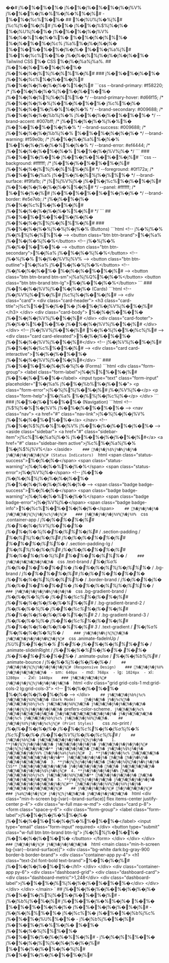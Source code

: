 ��#   j%� %� %� %�   j%� %� j%� %� %� j%� j%V%  j%� %� %� j%�%%� j%�%%� j%#  -   %� %� j%c%%� %� 
 
 
 
 # #   %� j%U%j%�%j%#  j%c%j%� %� j%#
 
 j%� %�   j%� %� j%$%j%� j%�   %� j%U%j%� %�   j%� %� %� j%� j%V%  %� j%�%%� j%�%%�   %� %� j%� j%%%�   %� j%� %� %� j%c%  j%a%%� j%� j%� j%�   %� %� %� %� %� j%� j%�   %� %� j%a%j%#  %� %� j%c%%� %�   j%� j%� j%%j%� j%� j%� j%� %�   T a i l w i n d   C S S   %�   C S S   %� j%� j%a%j%a%. 
 
 
 
 # #   j%� %� j%� %� %� j%� %�   j%� %� j%� j%%j%� j%%%� j%#
 
 
 
 # # #   j%� %� %� j%� %�   j%� %� j%c%%� j%� %� j%#  j%� %� j%� j%� j%� j%�%%� j%#
 
 ` ` ` c s s 
 
 - - b r a n d - p r i m a r y :   # f 5 8 2 2 0 ;                 / *   j%� %� j%� j%�%j%� %� j%� %� %�   j%� %� j%� j%%j%� j%%%�   * / 
 
 - - b r a n d - p r i m a r y - h o v e r :   # d 6 6 f 1 5 ;     / *   j%� %� j%� j%�%j%� %� j%� %� %�   j%c%%� j%�   j%� %� j%� %� j%�%%� j%�%  * / 
 
 - - b r a n d - s e c o n d a r y :   # 0 0 9 6 8 8 ;             / *   j%� %� j%� j%� j%b%j%�%  j%� %� j%� j%� %� %� %�   * / 
 
 - - b r a n d - a c c e n t :   # 0 0 7 b f f ;                   / *   j%� %� j%� j%�%j%�%%�   j%� %� %� %� %� j%�%  * / 
 
 - - b r a n d - s u c c e s s :   # 0 0 9 6 8 8 ;                 / *   j%� %� j%� j%� j%b%j%�%  %� %� %� j%� j%� j%�   * / 
 
 - - b r a n d - w a r n i n g :   # f 5 9 e 0 b ;                 / *   j%� %� j%� j%a%%� j%�%  %� %� j%� j%� j%�%%� j%�%  * / 
 
 - - b r a n d - e r r o r :   # e f 4 4 4 4 ;                     / *   j%� %� j%� j%� %� j%�%  %� %� j%� j%V%j%�   * / 
 
 ` ` ` 
 
 
 
 # # #   j%� %� %� j%� %�   j%� %� j%� %� %� %� j%#
 
 ` ` ` c s s 
 
 - - b a c k g r o u n d :   # f f f f f f ;                       / *   j%� %� j%� %� %� %� j%#  j%� %� j%� j%%j%� j%%%� j%#  * / 
 
 - - f o r e g r o u n d :   # 0 f 1 7 2 a ;                       / *   j%� %� %� j%a%  j%� %� j%� j%%j%� j%%%�   * / 
 
 - - b r a n d - s u r f a c e :   # f 9 f a f b ;                 / *   j%%j%V%j%�   j%� %� j%c%%� j%� %� j%#  j%� %� j%� j%� j%� j%�%%� j%#  * / 
 
 - - p a n e l :   # f f f f f f ;                                 / *   %� %� j%� j%#  j%� %� %� %� %� %� j%� j%�   * / 
 
 - - b r a n d - b o r d e r :   # e 5 e 7 e b ;                   / *   j%� j%� %� j%�   j%� %� j%c%%� j%� %� j%#  j%� %� j%� j%� j%� j%�%%� j%#  * / 
 
 ` ` ` 
 
 
 
 # #   j%� %� %� %� %� %� j%� j%�   j%� %� j%� j%%j%� j%%%� j%#
 
 
 
 # # #   j%� %� j%� j%�%j%�%j%� j%�%  ( B u t t o n s ) 
 
 ` ` ` h t m l 
 
 < ! - -   j%�%j%�%  j%� j%%j%� j%%%�   - - > 
 
 < b u t t o n   c l a s s = " b t n   b t n - b r a n d " > %� j%a%  j%� %� j%�%j%�%< / b u t t o n > 
 
 
 
 < ! - -   j%�%j%�%  j%� j%� %� %� %�   - - > 
 
 < b u t t o n   c l a s s = " b t n   b t n - s e c o n d a r y " > %� j%a%  j%� %� j%�%j%�%< / b u t t o n > 
 
 
 
 < ! - -   j%�%j%�%  %� j%� j%V%j%V%  - - > 
 
 < b u t t o n   c l a s s = " b t n   b t n - o u t l i n e " > %� j%a%  j%� %� j%�%j%�%< / b u t t o n > 
 
 
 
 < ! - -   j%� j%� j%� j%� %�   %� j%� j%� %� %� j%#  - - > 
 
 < b u t t o n   c l a s s = " b t n   b t n - b r a n d   b t n - s m " > j%a%j%Q%%� j%�%< / b u t t o n > 
 
 < b u t t o n   c l a s s = " b t n   b t n - b r a n d   b t n - l g " > %� j%� %� j%�%< / b u t t o n > 
 
 ` ` ` 
 
 
 
 # # #   j%� %� j%� j%V%j%� %� j%� j%�   ( C a r d s ) 
 
 ` ` ` h t m l 
 
 < ! - -   j%� j%V%j%� %� j%#  j%c%j%� j%� %� j%#  - - > 
 
 < d i v   c l a s s = " c a r d " > 
 
     < d i v   c l a s s = " c a r d - h e a d e r " > 
 
         < h 3   c l a s s = " c a r d - t i t l e " > j%c%%� %� j%� %�   j%� %� j%� j%V%j%� %� j%#< / h 3 > 
 
     < / d i v > 
 
     < d i v   c l a s s = " c a r d - b o d y " > 
 
         %� j%� j%� %� %�   j%� %� j%� j%V%j%� %� j%#
 
     < / d i v > 
 
     < d i v   c l a s s = " c a r d - f o o t e r " > 
 
         j%� j%�%%� %� %�   j%� %� j%� j%V%j%� %� j%#
 
     < / d i v > 
 
 < / d i v > 
 
 
 
 < ! - -   j%� j%V%j%� %� j%#  %� j%�%j%� %� j%c%j%#  - - > 
 
 < d i v   c l a s s = " c a r d   c a r d - e l e v a t e d " > %� j%� j%� %� %�   j%� %� j%� j%V%j%� %� j%#< / d i v > 
 
 
 
 < ! - -   j%� j%V%j%� %� j%#  j%� %� j%� j%c%%� %� j%#  - - > 
 
 < d i v   c l a s s = " c a r d   c a r d - i n t e r a c t i v e " > %� j%� j%� %� %�   j%� %� j%� j%V%j%� %� j%#< / d i v > 
 
 ` ` ` 
 
 
 
 # # #   j%� %� %� %� j%� j%�%j%�   ( F o r m s ) 
 
 ` ` ` h t m l 
 
 < d i v   c l a s s = " f o r m - g r o u p " > 
 
     < l a b e l   c l a s s = " f o r m - l a b e l " > j%� j%%%� %� j%#  j%� %� j%� %� %� < / l a b e l > 
 
     < i n p u t   t y p e = " t e x t "   c l a s s = " f o r m - i n p u t "   p l a c e h o l d e r = " %� j%a%  j%� %� j%b%%� j%� %� " > 
 
     < p   c l a s s = " f o r m - e r r o r " > j%�%j%%j%� %� j%#  j%� j%V%j%� < / p > 
 
     < p   c l a s s = " f o r m - h e l p " > %� j%a%  %� j%%j%� j%c%j%� < / p > 
 
 < / d i v > 
 
 ` ` ` 
 
 
 
 # # #   j%� %� j%� %� %� %�   ( N a v i g a t i o n ) 
 
 ` ` ` h t m l 
 
 < ! - -   j%$%j%�%%� j%V%  j%� %� j%� %� %� %�   - - > 
 
 < n a v   c l a s s = " n a v " > 
 
     < a   h r e f = " # "   c l a s s = " n a v - l i n k " > j%�%j%� j%� j%V%  j%� %� j%� %� %� %� < / a > 
 
 < / n a v > 
 
 
 
 < ! - -   j%� %� j%$%j%�%%� j%V%  j%� %� j%� j%� %� j%� %�   - - > 
 
 < a s i d e   c l a s s = " s i d e b a r " > 
 
     < a   h r e f = " # "   c l a s s = " s i d e b a r - i t e m " > j%c%%� j%a%j%�%  j%� %� %� j%� j%� %� j%#< / a > 
 
     < a   h r e f = " # "   c l a s s = " s i d e b a r - i t e m   a c t i v e " > j%c%%� j%a%j%�%  %� j%$%j%V%< / a > 
 
 < / a s i d e > 
 
 ` ` ` 
 
 
 
 # # #   %� j%� j%$%j%�%j%� j%�   j%� %� j%� j%� %� j%#  ( S t a t u s   I n d i c a t o r s ) 
 
 ` ` ` h t m l 
 
 < s p a n   c l a s s = " s t a t u s - s u c c e s s " > %� j%� j%� < / s p a n > 
 
 < s p a n   c l a s s = " s t a t u s - w a r n i n g " > j%� j%� j%�%%� j%�%< / s p a n > 
 
 < s p a n   c l a s s = " s t a t u s - e r r o r " > j%� j%V%j%� < / s p a n > 
 
 
 
 < ! - -   j%� %�   j%� j%� j%%j%� j%� j%� j%� %�   j%� %� j%� j%� j%� j%� j%� j%�   - - > 
 
 < s p a n   c l a s s = " b a d g e   b a d g e - s u c c e s s " > %� j%� j%� < / s p a n > 
 
 < s p a n   c l a s s = " b a d g e   b a d g e - w a r n i n g " > j%� j%� j%�%%� j%�%< / s p a n > 
 
 < s p a n   c l a s s = " b a d g e   b a d g e - e r r o r " > j%� j%V%j%� < / s p a n > 
 
 < s p a n   c l a s s = " b a d g e   b a d g e - i n f o " > %� j%c%%� %� %� j%� j%� < / s p a n > 
 
 ` ` ` 
 
 
 
 # #   %� j%� j%� j%�   j%� %� %� j%%j%� j%c%j%� j%#
 
 
 
 # # #   j%� %� j%� j%� j%V%%� j%V%
 
 ` ` ` c s s 
 
 . c o n t a i n e r - a p p           / *   j%� j%� %� %� j%#  j%� %� j%� j%V%j%� %� %�   j%� %� j%�%j%� %� j%%%� j%#  * / 
 
 . s e c t i o n - p a d d i n g       / *   %� j%%j%� j%� j%#  j%� j%� j%� %� %� j%#  %� %� %� j%%%�   * / 
 
 . s e c t i o n - p a d d i n g - l g   / *   %� j%%j%� j%� j%#  j%� j%� j%� %� %� j%#  %� j%� %� j%�%j%#  %� %� %� j%%%�   * / 
 
 ` ` ` 
 
 
 
 # # #   j%� %� j%� %� %� j%� %� 
 
 ` ` ` c s s 
 
 . t e x t - b r a n d                 / *   %� j%a%  j%� j%� %� %� %� %�   j%� %� j%� j%%j%� j%%%�   * / 
 
 . b g - b r a n d                     / *   j%� %� %� %� j%#  j%� j%� %� %� %� %�   j%� %� j%� j%%j%� j%%%�   * / 
 
 . b o r d e r - b r a n d             / *   j%� j%� %� j%�   j%� j%� %� %� %� %�   j%� %� j%� j%%j%� j%%%�   * / 
 
 ` ` ` 
 
 
 
 # # #   j%� %� j%� j%� j%�%j%� j%� j%� 
 
 ` ` ` c s s 
 
 . b g - g r a d i e n t - b r a n d           / *   j%� j%� j%�%j%�   j%� %� j%c%%� j%� %� j%#  j%� %� j%� j%� j%� j%�%%� j%#  * / 
 
 . b g - g r a d i e n t - b r a n d - 2       / *   j%� j%� j%�%j%�   j%� %� j%c%%� j%� %� j%#  j%� %� j%� j%� j%� j%�%%� j%#  2   * / 
 
 . b g - g r a d i e n t - b r a n d - 3       / *   j%� j%� j%�%j%�   j%� %� j%c%%� j%� %� j%#  j%� %� j%� j%� j%� j%�%%� j%#  3   * / 
 
 . t e x t - g r a d i e n t                   / *   %� j%a%  %� j%� j%� j%�%j%�   * / 
 
 ` ` ` 
 
 
 
 # # #   j%� %� j%�%j%%%� %�   j%� %� %� j%� j%� j%�%%� j%#
 
 ` ` ` c s s 
 
 . a n i m a t e - f a d e I n U p             / *   j%U%%� %� j%�%  %� %�   j%� %� j%� j%%%� %�   * / 
 
 . a n i m a t e - s l i d e I n R i g h t     / *   j%� %� j%�%%� j%� %�   %� %�   j%� %� %� %� %� %�   * / 
 
 . a n i m a t e - p u l s e                   / *   %� j%� j%b%j%#  * / 
 
 . a n i m a t e - b o u n c e                 / *   j%� j%�%j%� j%� j%� j%�   * / 
 
 ` ` ` 
 
 
 
 # #   j%� %� j%� j%%j%� j%� j%� j%� j%#  ( R e s p o n s i v e   D e s i g n ) 
 
 
 
 # # #   %� %� j%� j%V%  j%� %� j%� %� %� %� 
 
 -   ` s m ` :   6 4 0 p x 
 
 -   ` m d ` :   7 6 8 p x 
 
 -   ` l g ` :   1 0 2 4 p x 
 
 -   ` x l ` :   1 2 8 0 p x 
 
 -   ` 2 x l ` :   1 4 4 0 p x 
 
 
 
 # # #   j%� %� j%� %� j%#  j%� %� j%� j%%j%� j%� j%� j%� %� 
 
 ` ` ` h t m l 
 
 < d i v   c l a s s = " g r i d   g r i d - c o l s - 1   m d : g r i d - c o l s - 2   l g : g r i d - c o l s - 3 " > 
 
     < ! - -   %� j%� j%� %� %�   %� j%� j%� j%� %� j%�   - - > 
 
 < / d i v > 
 
 ` ` ` 
 
 
 
 # #   j%� %� %� j%b%j%c%  j%� %� %� j%U%%� %�   ( D a r k   M o d e ) 
 
 
 
 %� j%� %�   j%� j%c%%�   j%� %� %� j%b%j%c%  j%� %� %� j%U%%� %�   j%� %� %� j%� j%� %� j%� %�   j%� j%� j%%j%� j%� j%� j%� %�   ` p r e f e r s - c o l o r - s c h e m e ` .   j%� %� %� j%c%  j%� %� j%� %� %� j%� %�   %� j%� %� %� %� %� %� j%� j%�   j%� j%� %� %� %�   %� j%c%  j%� %� %� j%b%j%c%  j%� %� %� j%U%%� %� . 
 
 
 
 # #   j%� %� j%V%j%� j%� j%c%j%#  ( P r i n t   S t y l e s ) 
 
 
 
 ` ` ` c s s 
 
 . n o - p r i n t     / *   j%� j%� %� j%� j%�   j%� %� j%c%%� j%� j%a%j%�%  j%c%%� j%�   j%� %� j%V%j%� j%� j%c%j%#  * / 
 
 ` ` ` 
 
 
 
 # #   j%� %� j%b%%�   j%� %� %� %� j%� j%�%j%%j%� j%� 
 
 
 
 1 .   * * j%� j%%j%� j%� j%� %�   j%� %� %� j%� j%� j%�   j%� %� %� j%� j%� j%� j%#  %� j%%j%� %� j%� %� * *   j%� j%� %� j%� %�   %� %�   j%� %� j%$%j%� j%�   j%� %� %� j%� j%V%  %� j%� j%a%j%a%j%#
 
 2 .   * * j%� j%� j%� j%c%  %� %� %� %�   j%� %� %� %� %� %� j%� j%� * *   j%� %� %� j%� j%� j%�   %� %�   %� j%�%j%�   j%� %� j%� %� %� %� 
 
 3 .   * * j%� j%%j%� j%� j%� %�   %� j%� j%Q%%� j%�%j%� j%�   C S S * *   %� %� j%� %� %� j%� %�   j%� j%� %� j%� %�   %� %�   j%� %� %� %� %�   j%� %� %� j%� j%� j%$%j%�%j%#
 
 4 .   * * j%� j%� j%� j%� j%�%  %� %�   j%� %� %� j%b%j%c%  j%� %� %� j%U%%� %� * *   %� %� j%� j%� %� j%�   %� %�   j%� %� j%� %� j%� %� %� 
 
 5 .   * * j%� j%%j%� j%� j%� %�   j%� %� %� j%� j%� j%�   j%� %� %� j%� j%� j%� %� j%� j%#* *   %� %� j%� j%� j%V%%� j%V%j%� j%�   j%� %� %� j%� j%� %� %� j%#
 
 
 
 # #   j%� %� j%� %� j%#  %� j%� %� %� j%#
 
 
 
 # # #   j%a%%� j%� j%#  j%� j%%j%� %� %�   j%� %� j%� j%� %� %� 
 
 ` ` ` h t m l 
 
 < d i v   c l a s s = " m i n - h - s c r e e n   b g - [ v a r ( - - b r a n d - s u r f a c e ) ]   f l e x   i t e m s - c e n t e r   j u s t i f y - c e n t e r   p - 4 " > 
 
     < d i v   c l a s s = " w - f u l l   m a x - w - m d " > 
 
         < d i v   c l a s s = " c a r d   p - 8 " > 
 
             < f o r m   c l a s s = " s p a c e - y - 6 " > 
 
                 < d i v   c l a s s = " f o r m - g r o u p " > 
 
                     < l a b e l   c l a s s = " f o r m - l a b e l " > j%� %� j%� j%�%%� j%�   j%� %� j%� %� %� j%� j%�%%� %� %� < / l a b e l > 
 
                     < i n p u t   t y p e = " e m a i l "   c l a s s = " f o r m - i n p u t "   r e q u i r e d > 
 
                 < / d i v > 
 
                 < b u t t o n   t y p e = " s u b m i t "   c l a s s = " w - f u l l   b t n   b t n - b r a n d   b t n - l g " > 
 
                     j%� j%%j%� %� %�   j%� %� j%� j%� %� %� 
 
                 < / b u t t o n > 
 
             < / f o r m > 
 
         < / d i v > 
 
     < / d i v > 
 
 < / d i v > 
 
 ` ` ` 
 
 
 
 # # #   %� %� j%� j%#  j%� %� j%� j%� %� %� 
 
 ` ` ` h t m l 
 
 < m a i n   c l a s s = " m i n - h - s c r e e n   b g - [ v a r ( - - b r a n d - s u r f a c e ) ] " > 
 
     < d i v   c l a s s = " b g - w h i t e   d a r k : b g - g r a y - 9 0 0   b o r d e r - b   b o r d e r - b r a n d " > 
 
         < d i v   c l a s s = " c o n t a i n e r - a p p   p y - 4 " > 
 
             < h 1   c l a s s = " t e x t - 2 x l   f o n t - b o l d   t e x t - b r a n d " > %� %� j%� j%#  j%� %� j%� j%� %� %� < / h 1 > 
 
         < / d i v > 
 
     < / d i v > 
 
     < d i v   c l a s s = " c o n t a i n e r - a p p   p y - 6 " > 
 
         < d i v   c l a s s = " d a s h b o a r d - g r i d " > 
 
             < d i v   c l a s s = " d a s h b o a r d - c a r d " > 
 
                 < d i v   c l a s s = " d a s h b o a r d - m e t r i c " > 1 , 2 4 8 < / d i v > 
 
                 < d i v   c l a s s = " d a s h b o a r d - l a b e l " > j%� %� %� j%%j%� j%� j%� %� %� %� < / d i v > 
 
             < / d i v > 
 
         < / d i v > 
 
     < / d i v > 
 
 < / m a i n > 
 
 ` ` ` 
 
 
 
 # #   j%� %� j%� j%� j%� %� j%� j%� j%�   j%� %� %� j%%j%� %� j%� %� %� j%#
 
 
 
 -   j%� j%b%j%� %� j%#  j%� %� %� j%�%%� j%�   %� %�   %� %� %� %� j%� j%�   j%� %� %� j%� j%� %� j%#
 
 -   j%� j%� j%%%� %�   j%� j%c%%�   j%� %� %� j%b%j%c%  j%� %� %� j%U%%� %� 
 
 -   j%� j%b%j%� %� j%#  j%� %� %� j%�%%� j%�   %� %�   j%� %� j%�%j%%%� %�   j%� %� %� j%� j%� j%�%%� j%#
 
 -   j%� j%� j%%%� %�   j%� %� j%� j%%j%� j%� j%� j%� j%#  %� %� j%� j%� %� j%�%j%#  j%� %� %� j%� j%� %� %� j%#
 
 
